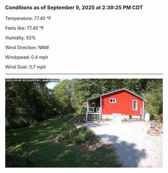 ### Conditions as of September 9, 2025 at 2:39:25 PM CDT 

Temperature: 77.40 &deg;F

Feels like: 77.40 &deg;F

Humidity: 53%

Wind Direction: NNW

Windspeed: 0.4 mph

Wind Gust: 0.7 mph

---

<img src="./images/latest.jpeg"/>

